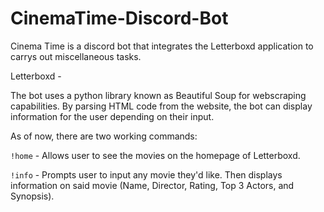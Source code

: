 # CinemaTime-Discord-Bot
Cinema Time is a discord bot that integrates the Letterboxd application to carrys out miscellaneous tasks.

Letterboxd - 

The bot uses a python library known as Beautiful Soup for webscraping capabilities. By parsing HTML code
from the website, the bot can display information for the user depending on their input.

As of now, there are two working commands:

  `!home` - Allows user to see the movies on the homepage of Letterboxd.

  `!info` - Prompts user to input any movie they'd like. Then displays information on said movie (Name, Director, Rating, Top 3 Actors, and Synopsis).
    
